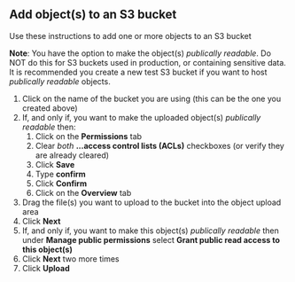 ## Add object(s) to an S3 bucket

Use these instructions to add one or more objects to an S3 bucket

**Note**: You have the option to make the object(s) _publically readable_. Do NOT do this for S3 buckets used in production, or containing sensitive data. It is recommended you create a new test S3 bucket if you want to host _publically readable_ objects.

1. Click on the name of the bucket you are using (this can be the one you created above)
1. If, and only if, you want to make the uploaded object(s) _publically readable_ then:
    1. Click on the **Permissions** tab
    1. Clear _both_ **...access control lists (ACLs)** checkboxes (or verify they are already cleared)
    1. Click **Save**
    1. Type **confirm**
    1. Click **Confirm**
    1. Click on the **Overview** tab
1. Drag the file(s) you want to upload to the bucket into the object upload area
1. Click **Next**
1. If, and only if, you want to make this object(s) _publically readable_ then under **Manage public permissions** select **Grant public read access to this object(s)**
1. Click **Next** two more times
1. Click **Upload**
